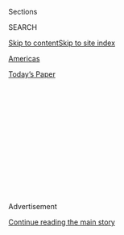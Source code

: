 <div id="app">

<div>

<div>

<div>

<div class="NYTAppHideMasthead css-1q2w90k e1suatyy0">

<div class="section css-ui9rw0 e1suatyy2">

<div class="css-eph4ug er09x8g0">

<div class="css-6n7j50">

</div>

<span class="css-1dv1kvn">Sections</span>

<div class="css-10488qs">

<span class="css-1dv1kvn">SEARCH</span>

</div>

[Skip to content](#site-content)[Skip to site
index](#site-index)

</div>

<div id="masthead-section-label" class="css-1wr3we4 eaxe0e00">

[Americas](https://www.nytimes3xbfgragh.onion/section/world/americas)

</div>

<div class="css-10698na e1huz5gh0">

</div>

</div>

<div id="masthead-bar-one" class="section hasLinks css-15hmgas e1csuq9d3">

<div class="css-uqyvli e1csuq9d0">

</div>

<div class="css-1uqjmks e1csuq9d1">

</div>

<div class="css-9e9ivx">

[](https://myaccount.nytimes3xbfgragh.onion/auth/login?response_type=cookie&client_id=vi)

</div>

<div class="css-1bvtpon e1csuq9d2">

[Today’s
Paper](https://www.nytimes3xbfgragh.onion/section/todayspaper)

</div>

</div>

</div>

</div>

<div data-aria-hidden="false">

<div id="site-content" data-role="main">

<div>

<div class="css-1aor85t" style="opacity:0.000000001;z-index:-1;visibility:hidden">

<div class="css-1hqnpie">

<div class="css-epjblv">

<span class="css-17xtcya">[Americas](/section/world/americas)</span><span class="css-x15j1o">|</span><span class="css-fwqvlz">Under
Pressure, Brazil’s Bolsonaro Forced to Fight
Deforestation</span>

</div>

<div class="css-k008qs">

<div class="css-1iwv8en">

<span class="css-18z7m18"></span>

<div>

</div>

</div>

<span class="css-1n6z4y">https://nyti.ms/3k5rRxc</span>

<div class="css-1705lsu">

<div class="css-4xjgmj">

<div class="css-4skfbu" data-role="toolbar" data-aria-label="Social Media Share buttons, Save button, and Comments Panel with current comment count" data-testid="share-tools">

  - 
  - 
  - 
  - 
    
    <div class="css-6n7j50">
    
    </div>

  - 

</div>

</div>

</div>

</div>

</div>

</div>

<div id="NYT_TOP_BANNER_REGION" class="css-13pd83m">

</div>

<div id="top-wrapper" class="css-1sy8kpn">

<div id="top-slug" class="css-l9onyx">

Advertisement

</div>

[Continue reading the main
story](#after-top)

<div class="ad top-wrapper" style="text-align:center;height:100%;display:block;min-height:250px">

<div id="top" class="place-ad" data-position="top" data-size-key="top">

</div>

</div>

<div id="after-top">

</div>

</div>

<div>

<div id="sponsor-wrapper" class="css-1hyfx7x">

<div id="sponsor-slug" class="css-19vbshk">

Supported by

</div>

[Continue reading the main
story](#after-sponsor)

<div id="sponsor" class="ad sponsor-wrapper" style="text-align:center;height:100%;display:block">

</div>

<div id="after-sponsor">

</div>

</div>

<div class="css-186x18t">

</div>

<div class="css-1vkm6nb ehdk2mb0">

# Under Pressure, Brazil’s Bolsonaro Forced to Fight Deforestation

</div>

After fending off international criticism on rainforest destruction,
President Jair Bolsonaro caved to pressure and took steps to curb
deforestation and forest fires.

<div class="css-79elbk" data-testid="photoviewer-wrapper">

<div class="css-z3e15g" data-testid="photoviewer-wrapper-hidden">

</div>

<div class="css-1a48zt4 ehw59r15" data-testid="photoviewer-children">

![<span class="css-16f3y1r e13ogyst0" data-aria-hidden="true">A cattle
farm burns neighboring forest area in the Mandacaru region of the
Brazilian state of Mato Grosso. Farmers from the Amazon region have
historically set fire to their pastures to clear the area before the
grass
sprouts.</span><span class="css-cnj6d5 e1z0qqy90" itemprop="copyrightHolder"><span class="css-1ly73wi e1tej78p0">Credit...</span><span><span>Victor
Moriyama for The New York
Times</span></span></span>](https://static01.graylady3jvrrxbe.onion/images/2020/08/02/world/02brazil-amazon/merlin_160086585_797d8284-14b9-4098-83bc-3d9e148ee8a1-articleLarge.jpg?quality=75&auto=webp&disable=upscale)

</div>

</div>

<div class="css-18e8msd">

<div class="css-vp77d3 epjyd6m0">

<div class="css-1baulvz">

By [<span class="css-1baulvz" itemprop="name">Ernesto
Londoño</span>](https://www.nytimes3xbfgragh.onion/by/ernesto-londono)
and <span class="css-1baulvz last-byline" itemprop="name">Letícia
Casado</span>

</div>

</div>

  - Aug. 1, 2020, <span class="css-epvm6">10:04 a.m.
    ET</span>

  - 
    
    <div class="css-4xjgmj">
    
    <div class="css-d8bdto" data-role="toolbar" data-aria-label="Social Media Share buttons, Save button, and Comments Panel with current comment count" data-testid="share-tools">
    
      - 
      - 
      - 
      - 
        
        <div class="css-6n7j50">
        
        </div>
    
      - 
    
    </div>
    
    </div>

</div>

</div>

<div class="section meteredContent css-1r7ky0e" name="articleBody" itemprop="articleBody">

<div class="css-1fanzo5 StoryBodyCompanionColumn">

<div class="css-53u6y8">

RIO DE JANEIRO — A year ago, as fires engulfed the Amazon, President
Jair Bolsonaro of Brazil reacted to criticism from abroad with
indignation: [“The Amazon is
ours,”](https://www.nytimes3xbfgragh.onion/2019/07/28/world/americas/brazil-deforestation-amazon-bolsonaro.html)
he said, arguing that the fate of the rainforest was for his country to
decide.

Much has changed in a year.

Under pressure from European governments, foreign investors and
Brazilian companies concerned about the country’s reputation, Mr.
Bolsonaro has banned forest fires for the four months of the dry season
and set up a military operation against deforestation.

The new stance represents a notable turnaround by a government that has
drawn widespread global condemnation over its environmental policies.

Environmentalists, experts and foreign officials who have pressed Brazil
on conservation matters are skeptical of the government’s commitment,
afraid these actions amount to little more than damage control at a time
when the economy is in deep trouble.

</div>

</div>

<div class="css-1fanzo5 StoryBodyCompanionColumn">

<div class="css-53u6y8">

Mr. Bolsonaro and many of his political allies have long favored opening
the Amazon to miners, farmers and loggers, and his government has openly
worked to undermine the land rights of Indigenous communities.
Deforestation has spiked under his tenure.

But as the political and business costs of policies that prioritize
exploration over conservation escalate, some activists see an
opportunity to slow, or even reverse, that trend by promoting private
sector support for greener policies.

“Brazil is becoming an environmental pariah on the global stage,
destroying a positive reputation that took decades to build,” said
Sueley Araújo, a veteran environmental policy expert who was dismissed
as the head of the country’s main environmental protection agency soon
after Mr. Bolsonaro took office.

</div>

</div>

<div class="css-79elbk" data-testid="photoviewer-wrapper">

<div class="css-z3e15g" data-testid="photoviewer-wrapper-hidden">

</div>

<div class="css-1a48zt4 ehw59r15" data-testid="photoviewer-children">

![<span class="css-16f3y1r e13ogyst0" data-aria-hidden="true">Agents of
the Brazilian Institute of the Environment combatting the burning of a
farm near Rio Pardo last year. Residents of the city were sued after
setting fire to several environmental preservation areas belonging to
the Bom Futuro National
Forest.</span><span class="css-cnj6d5 e1z0qqy90" itemprop="copyrightHolder"><span class="css-1ly73wi e1tej78p0">Credit...</span><span>Victor
Moriyama for The New York
Times</span></span>](https://static01.graylady3jvrrxbe.onion/images/2020/07/30/world/00brazil-amazon2/merlin_164845956_f6770388-33c5-46b9-84e1-4473efa1428d-articleLarge.jpg?quality=75&auto=webp&disable=upscale)

</div>

</div>

<div class="css-1fanzo5 StoryBodyCompanionColumn">

<div class="css-53u6y8">

Brazil’s worsening reputation on the environment has also put in
jeopardy two important foreign policy goals: the implementation of a
[trade deal with the European
Union](https://www.dw.com/en/austria-deals-first-blow-to-eu-mercosur-trade-pact/a-50489747)
and its ambition to join the Organization for Economic Cooperation and
Development, a 37-country group. Both deals require Brazil to meet
baseline standards on labor and environmental policies.

</div>

</div>

<div class="css-1fanzo5 StoryBodyCompanionColumn">

<div class="css-53u6y8">

A striking sign of the potential economic damage to Brazil’s interests
came in late June, when more than two dozen financial institutions that
collectively control some $3.7 billion in assets warned the Brazilian
government in a letter that investors were steering away from countries
that are accelerating the degradation of ecosystems.

“We recognize the crucial role that tropical forests play in tackling
climate change, protecting biodiversity and ensuring ecosystem
services,” the investors wrote.

This week, Nordea Asset Management, a major European investment firm,
announced it has dropped from its funds the Brazilian meat giant JBS SA
over the company’s role in deforestation and other concerns, [according
to The Wall Street
Journal.](https://www.wsj.com/articles/nordea-asset-management-drops-jbs-over-deforestation-corruption-worker-health-11595963107)
JBS, one of the leading meat suppliers in the world, has [come under
criticism](https://www.nytimes3xbfgragh.onion/2019/10/10/world/americas/amazon-fires-brazil-cattle.html)
for failing to keep meat from cattle grazed in protected lands out of
its supply chains.

Norway’s Minister of Climate and Environment, Sveinung Rotevatn, said
Brazil has managed in the past to rein in deforestation by protecting
Indigenous communities, shielding natural forests and aggressively
enforcing the law.

“Brazil was a world leader in dramatically reducing deforestation, and
showed the world that they could significantly increase agricultural
production at the same time,” he said in an email. “They can do so
again.”

The message has clearly registered within Brazil. The country’s three
largest banks announced this week a joint effort to press for and fund
sustainable development projects in the Amazon.

</div>

</div>

<div class="css-1fanzo5 StoryBodyCompanionColumn">

<div class="css-53u6y8">

And a group of former Brazilian finance ministers and central bank
presidents argued in a joint statement earlier this month that the best
way to jump-start the economy is by investing in greener technologies,
ending fuel subsidies and drastically reducing the deforestation
rate.

</div>

</div>

<div class="css-79elbk" data-testid="photoviewer-wrapper">

<div class="css-z3e15g" data-testid="photoviewer-wrapper-hidden">

</div>

<div class="css-1a48zt4 ehw59r15" data-testid="photoviewer-children">

<div class="css-1xdhyk6 erfvjey0">

<span class="css-1ly73wi e1tej78p0">Image</span>

<div class="css-zjzyr8">

<div data-testid="lazyimage-container" style="height:257.77777777777777px">

</div>

</div>

</div>

<span class="css-16f3y1r e13ogyst0" data-aria-hidden="true">Burned
forest near a cattle ranch in Mato
Grosso.</span><span class="css-cnj6d5 e1z0qqy90" itemprop="copyrightHolder"><span class="css-1ly73wi e1tej78p0">Credit...</span><span>Victor
Moriyama for The New York Times</span></span>

</div>

</div>

<div class="css-1fanzo5 StoryBodyCompanionColumn">

<div class="css-53u6y8">

But the clearest sign of the shifting politics on the issue lies in the
fate of Ricardo Salles, Mr. Bolsonaro’s environment minister, who is
fighting for his political survival amid criticism of Brazil’s growing
deforestation.

Mr. Salles, the face of the Bolsonaro administration’s efforts to weaken
environmental protections, was expelled from his party in May over his
leadership of the ministry. He is also facing a legal complaint from
federal prosecutors who are seeking his removal, arguing that Mr.
Salles’ actions in office amounted to a dereliction of duty.

Brazilian leaders have often bristled at foreign-led campaigns to save
the rainforest, regarding such efforts as an underhanded way to hinder
the economic potential of the vast nation, which is a leading exporter
of food and other commodities.

Last July, Mr. Bolsonaro told a round table of international journalists
that the rate of deforestation in the Amazon should concern Brazil
alone. [“The Amazon is
ours,”](https://www.theguardian.com/world/2019/jul/19/jair-bolsonaro-brazil-amazon-rainforest-deforestation)
he snapped.

The next month, in early August, Mr. Bolsonaro fired the head of the
government agency that tracks deforestation trends, and Mr. Salles
raised doubts about his own government’s data, which showed a clear rise
in destruction of the
forest.

<div class="css-79elbk" data-testid="photoviewer-wrapper">

<div class="css-z3e15g" data-testid="photoviewer-wrapper-hidden">

</div>

<div class="css-1a48zt4 ehw59r15" data-testid="photoviewer-children">

<div class="css-zgakxe erfvjey0">

<span class="css-1ly73wi e1tej78p0">Image</span>

<div class="css-zjzyr8">

<div data-testid="lazyimage-container" style="height:257.77777777777777px">

</div>

</div>

</div>

<span class="css-16f3y1r e13ogyst0" data-aria-hidden="true">President
Jair Bolsonaro of Brazil, left, and the country’s environment minister,
Ricardo Salles. Ms. Salles is fighting efforts to bar him from public
office.</span><span class="css-cnj6d5 e1z0qqy90" itemprop="copyrightHolder"><span class="css-1ly73wi e1tej78p0">Credit...</span><span>Jose
Cruz/Agencia Brasil, via Reuters</span></span>

</div>

</div>

</div>

</div>

<div class="css-1fanzo5 StoryBodyCompanionColumn">

<div class="css-53u6y8">

Later that month, world leaders, celebrities and people on social media
reacted with horror as photos and videos of an unusually intense fire
season in the Amazon went viral. Such fires are intentionally set in
July and August to clear land for cattle grazing and to plant crops, but
several last year, which was unusually dry, raged out of control.

Mr. Bolsonaro sparred with President Emmanuel Macron of France after the
European leader drew attention to the fires by asserting that “our house
is burning. Literally.”

Since then, experts say, deforestation has continued to rise as the
government has hobbled its environmental protection agencies, allowing
illegal miners and loggers to go deeper into the Amazon with broad
impunity.

During the first six months of this year, loggers razed approximately
1,184 square miles of the Amazon, according to Brazil’s National
Institute for Space Research. That area — slightly smaller than the
state of Rhode Island — is 25 percent larger than the forest cover lost
during the same time period in 2019.

Environmental experts say the military operation to curb deforestation,
which includes more than 3,600 troops and law enforcement agents, will
at best make a dent in deforestation and fire trends this year. To
fundamentally reverse them, they say the government would need to make
sweeping changes to bolster the staffing level, tools and political
backing of the environmental protection
agencies.

</div>

</div>

<div class="css-79elbk" data-testid="photoviewer-wrapper">

<div class="css-z3e15g" data-testid="photoviewer-wrapper-hidden">

</div>

<div class="css-1a48zt4 ehw59r15" data-testid="photoviewer-children">

<div class="css-1xdhyk6 erfvjey0">

<span class="css-1ly73wi e1tej78p0">Image</span>

<div class="css-zjzyr8">

<div data-testid="lazyimage-container" style="height:257.77777777777777px">

</div>

</div>

</div>

<span class="css-16f3y1r e13ogyst0" data-aria-hidden="true">An illegal
logging operation in Pará state last
year.</span><span class="css-cnj6d5 e1z0qqy90" itemprop="copyrightHolder"><span class="css-1ly73wi e1tej78p0">Credit...</span><span>Victor
Moriyama for The New York Times</span></span>

</div>

</div>

<div class="css-1fanzo5 StoryBodyCompanionColumn">

<div class="css-53u6y8">

The association of government environmental protection agents and
federal prosecutors say Mr. Salles is largely responsible for the rise
in deforestation during the Bolsonaro administration.

</div>

</div>

<div class="css-1fanzo5 StoryBodyCompanionColumn">

<div class="css-53u6y8">

On his watch, they asserted in separate statements issued recently,
career specialists have lost tools and autonomy. Career law enforcement
agents at the main environmental agencies were demoted or dismissed
earlier this year after operations against land invaders that drew a
political backlash.

Criticism of Mr. Salles reached a boiling point in May following the
release of a video recording of a cabinet meeting during which he said
the coronavirus pandemic had created an opportune distraction to make
headway on environmental deregulation without drawing much scrutiny from
the press.

In a [126-page
complaint](http://www.mpf.mp.br/df/sala-de-imprensa/docs/aia-salles-1)
filed in early July, federal prosecutors accused Mr. Salles of spending
money inefficiently, retaliating against effective enforcement agents
and issuing the fewest fines for environmental crimes in 20 years, even
as invasion of protected lands surged.

“The destruction of the system of Brazil’s environmental protection
system was the result of the acts, omissions and statements by the
accused,” federal prosecutors [wrote in their
complaint](http://www.mpf.mp.br/df/sala-de-imprensa/noticias-df/mpf-pede-afastamento-de-ricardo-salles-do-ministerio-do-meio-ambiente-por-improbidade-administrativa),
which seeks to prevent Mr. Salles from occupying public office.

Mr. Salles, who did not respond to a request for an interview, called
the allegations baseless and accused prosecutors of meddling in policies
of the executive branch.

Mr. Bolsonaro’s office referred a request for comment to the office of
the vice president, Hamilton Mourão, which also did not respond.

Mr. Mourão, a former Army general and the head of the government’s
recent military deployment to the Amazon, has billed the effort a sign
of the administration’s commitment to reduce deforestation and other
environmental crimes.

</div>

</div>

<div class="css-1fanzo5 StoryBodyCompanionColumn">

<div class="css-53u6y8">

“Rest assured that enforcement is continuing,” Mr. Mourão [said earlier
this
month](https://www.gov.br/pt-br/noticias/meio-ambiente-e-clima/2020/07/em-programa-de-radio-mourao-fala-sobre-fiscalizacao-na-amazonia)
in remarks to a public radio station, “and that it is having good
results.”

</div>

</div>

<div class="css-79elbk" data-testid="photoviewer-wrapper">

<div class="css-z3e15g" data-testid="photoviewer-wrapper-hidden">

</div>

<div class="css-1a48zt4 ehw59r15" data-testid="photoviewer-children">

<div class="css-1xdhyk6 erfvjey0">

<span class="css-1ly73wi e1tej78p0">Image</span>

<div class="css-zjzyr8">

<div data-testid="lazyimage-container" style="height:289.35555555555555px">

</div>

</div>

</div>

<span class="css-16f3y1r e13ogyst0" data-aria-hidden="true">Timber on a
ferry crossing the Pacajá River, a popular transportation route for
legal and illegal logging, in Pará last
year.</span><span class="css-cnj6d5 e1z0qqy90" itemprop="copyrightHolder"><span class="css-1ly73wi e1tej78p0">Credit...</span><span>Victor
Moriyama for The New York Times</span></span>

</div>

</div>

<div>

</div>

</div>

<div>

</div>

<div>

</div>

<div>

</div>

<div>

<div id="bottom-wrapper" class="css-1ede5it">

<div id="bottom-slug" class="css-l9onyx">

Advertisement

</div>

[Continue reading the main
story](#after-bottom)

<div id="bottom" class="ad bottom-wrapper" style="text-align:center;height:100%;display:block;min-height:90px">

</div>

<div id="after-bottom">

</div>

</div>

</div>

</div>

</div>

## Site Index

<div>

</div>

## Site Information Navigation

  - [© <span>2020</span> <span>The New York Times
    Company</span>](https://help.nytimes3xbfgragh.onion/hc/en-us/articles/115014792127-Copyright-notice)

<!-- end list -->

  - [NYTCo](https://www.nytco.com/)
  - [Contact
    Us](https://help.nytimes3xbfgragh.onion/hc/en-us/articles/115015385887-Contact-Us)
  - [Work with us](https://www.nytco.com/careers/)
  - [Advertise](https://nytmediakit.com/)
  - [T Brand Studio](http://www.tbrandstudio.com/)
  - [Your Ad
    Choices](https://www.nytimes3xbfgragh.onion/privacy/cookie-policy#how-do-i-manage-trackers)
  - [Privacy](https://www.nytimes3xbfgragh.onion/privacy)
  - [Terms of
    Service](https://help.nytimes3xbfgragh.onion/hc/en-us/articles/115014893428-Terms-of-service)
  - [Terms of
    Sale](https://help.nytimes3xbfgragh.onion/hc/en-us/articles/115014893968-Terms-of-sale)
  - [Site
    Map](https://spiderbites.nytimes3xbfgragh.onion)
  - [Help](https://help.nytimes3xbfgragh.onion/hc/en-us)
  - [Subscriptions](https://www.nytimes3xbfgragh.onion/subscription?campaignId=37WXW)

</div>

</div>

</div>

</div>

